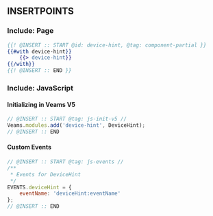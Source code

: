
## INSERTPOINTS

### Include: Page

``` hbs
{{! @INSERT :: START @id: device-hint, @tag: component-partial }}
{{#with device-hint}}
	{{> device-hint}}
{{/with}}
{{! @INSERT :: END }}
```

### Include: JavaScript

#### Initializing in Veams V5
``` js
// @INSERT :: START @tag: js-init-v5 //
Veams.modules.add('device-hint', DeviceHint);
// @INSERT :: END
```

#### Custom Events
``` js
// @INSERT :: START @tag: js-events //
/**
 * Events for DeviceHint
 */
EVENTS.deviceHint = {
	eventName: 'deviceHint:eventName'
};
// @INSERT :: END
```
